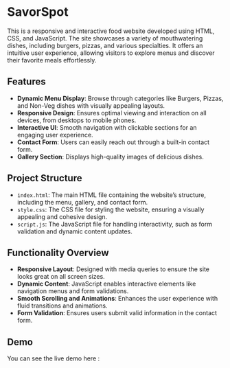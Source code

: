 # SavorSpot 
This is a responsive and interactive food website developed using HTML, CSS, and JavaScript. The site showcases a variety of mouthwatering dishes, including burgers, pizzas, and various specialties. It offers an intuitive user experience, allowing visitors to explore menus and discover their favorite meals effortlessly.

## Features
* **Dynamic Menu Display**: Browse through categories like Burgers, Pizzas, and Non-Veg dishes with visually appealing layouts.
* **Responsive Design**: Ensures optimal viewing and interaction on all devices, from desktops to mobile phones.
* **Interactive UI**: Smooth navigation with clickable sections for an engaging user experience.
* **Contact Form**: Users can easily reach out through a built-in contact form.
* **Gallery Section**: Displays high-quality images of delicious dishes.

## Project Structure
* `index.html`: The main HTML file containing the website’s structure, including the menu, gallery, and contact form.
* `style.css`: The CSS file for styling the website, ensuring a visually appealing and cohesive design.
* `script.js`: The JavaScript file for handling interactivity, such as form validation and dynamic content updates.

## Functionality Overview
* **Responsive Layout**: Designed with media queries to ensure the site looks great on all screen sizes.
* **Dynamic Content**: JavaScript enables interactive elements like navigation menus and form validations.
* **Smooth Scrolling and Animations**: Enhances the user experience with fluid transitions and animations.
* **Form Validation**: Ensures users submit valid information in the contact form.

## Demo 
You can see the live demo here : 
